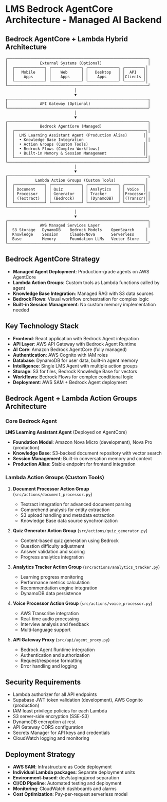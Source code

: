 # LMS Bedrock AgentCore Architecture - Managed AI Backend

## Bedrock AgentCore + Lambda Hybrid Architecture
```
┌─────────────────────────────────────────────────────────────┐
│              External Systems (Optional)                    │
│  ┌─────────────┐ ┌─────────────┐ ┌─────────────┐ ┌────────┐│
│  │   Mobile    │ │    Web      │ │   Desktop   │ │  API   ││
│  │    Apps     │ │    Apps     │ │    Apps     │ │Clients ││
│  └─────────────┘ └─────────────┘ └─────────────┘ └────────┘│
└─────────────────────────────────────────────────────────────┘
                              │
                              ▼
┌─────────────────────────────────────────────────────────────┐
│              API Gateway (Optional)                         │
└─────────────────────────────────────────────────────────────┘
                              │
                              ▼
┌─────────────────────────────────────────────────────────────┐
│              Bedrock AgentCore (Managed)                    │
│  ┌─────────────────────────────────────────────────────────┐│
│  │  LMS Learning Assistant Agent (Production Alias)       ││
│  │  • Knowledge Base Integration                           ││
│  │  • Action Groups (Custom Tools)                        ││
│  │  • Bedrock Flows (Complex Workflows)                   ││
│  │  • Built-in Memory & Session Management                ││
│  └─────────────────────────────────────────────────────────┘│
└─────────────────────────────────────────────────────────────┘
                              │
                              ▼
┌─────────────────────────────────────────────────────────────┐
│            Lambda Action Groups (Custom Tools)             │
│  ┌─────────────┐ ┌─────────────┐ ┌─────────────┐ ┌────────┐│
│  │ Document    │ │ Quiz        │ │ Analytics   │ │ Voice  ││
│  │ Processor   │ │ Generator   │ │ Tracker     │ │Processor││
│  │ (Textract)  │ │ (Bedrock)   │ │ (DynamoDB)  │ │(Transcr)││
│  └─────────────┘ └─────────────┘ └─────────────┘ └────────┘│
└─────────────────────────────────────────────────────────────┘
                              │
                              ▼
┌─────────────────────────────────────────────────────────────┐
│              AWS Managed Services Layer                     │
│  S3 Storage   DynamoDB    Bedrock Models    OpenSearch     │
│  Knowledge    Session     Claude/Nova       Serverless     │
│  Base         Memory      Foundation LLMs   Vector Store   │
└─────────────────────────────────────────────────────────────┘
```

## Bedrock AgentCore Strategy
- **Managed Agent Deployment**: Production-grade agents on AWS AgentCore
- **Lambda Action Groups**: Custom tools as Lambda functions called by agent
- **Knowledge Base Integration**: Managed RAG with S3 data sources
- **Bedrock Flows**: Visual workflow orchestration for complex logic
- **Built-in Session Management**: No custom memory implementation needed

## Key Technology Stack
- **Frontend**: React application with Bedrock Agent integration
- **API Layer**: AWS API Gateway with Bedrock Agent Runtime
- **AI Core**: Amazon Bedrock AgentCore (fully managed)
- **Authentication**: AWS Cognito with IAM roles
- **Database**: DynamoDB for user data, built-in agent memory
- **Intelligence**: Single LMS Agent with multiple action groups
- **Storage**: S3 for files, Bedrock Knowledge Base for vectors
- **Workflows**: Bedrock Flows for complex conditional logic
- **Deployment**: AWS SAM + Bedrock Agent deployment

## Bedrock Agent + Lambda Action Groups Architecture

### Core Bedrock Agent
**LMS Learning Assistant Agent** (Deployed on AgentCore)
- **Foundation Model**: Amazon Nova Micro (development), Nova Pro (production)
- **Knowledge Base**: S3-backed document repository with vector search
- **Session Management**: Built-in conversation memory and context
- **Production Alias**: Stable endpoint for frontend integration

### Lambda Action Groups (Custom Tools)
1. **Document Processor Action Group** (`src/actions/document_processor.py`)
   - Textract integration for advanced document parsing
   - Comprehend analysis for entity extraction
   - S3 upload handling and metadata extraction
   - Knowledge Base data source synchronization

2. **Quiz Generator Action Group** (`src/actions/quiz_generator.py`)
   - Content-based quiz generation using Bedrock
   - Question difficulty adjustment
   - Answer validation and scoring
   - Progress analytics integration

3. **Analytics Tracker Action Group** (`src/actions/analytics_tracker.py`)
   - Learning progress monitoring
   - Performance metrics calculation
   - Recommendation engine integration
   - DynamoDB data persistence

4. **Voice Processor Action Group** (`src/actions/voice_processor.py`)
   - AWS Transcribe integration
   - Real-time audio processing
   - Interview analysis and feedback
   - Multi-language support

5. **API Gateway Proxy** (`src/api/agent_proxy.py`)
   - Bedrock Agent Runtime integration
   - Authentication and authorization
   - Request/response formatting
   - Error handling and logging

## Security Requirements
- Lambda authorizer for all API endpoints
- Supabase JWT token validation (development), AWS Cognito (production)
- IAM least privilege policies for each Lambda
- S3 server-side encryption (SSE-S3)
- DynamoDB encryption at rest
- API Gateway CORS configuration
- Secrets Manager for API keys and credentials
- CloudWatch logging and monitoring

## Deployment Strategy
- **AWS SAM**: Infrastructure as Code deployment
- **Individual Lambda packages**: Separate deployment units
- **Environment-based**: dev/staging/prod separation
- **CI/CD Pipeline**: Automated testing and deployment
- **Monitoring**: CloudWatch dashboards and alarms
- **Cost Optimization**: Pay-per-request serverless model
